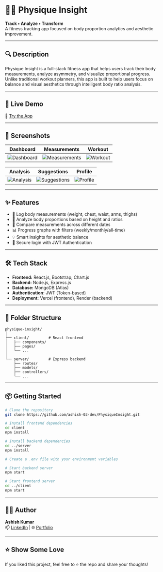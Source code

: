 # 🏋️‍♂️ Physique Insight  
**Track • Analyze • Transform**  
A fitness tracking app focused on body proportion analytics and aesthetic improvement.

---

## 🔍 Description

Physique Insight is a full-stack fitness app that helps users track their body measurements, analyze asymmetry, and visualize proportional progress. Unlike traditional workout planners, this app is built to help users focus on balance and visual aesthetics through intelligent body ratio analysis.

---

## 🚀 Live Demo

🔗 [Try the App](https://physique-insight.vercel.app/)

---

## 📸 Screenshots

| Dashboard | Measurements | Workout|
|----------|-----------|------------------|
| ![Dashboard](https://physique-insight.vercel.app/assets/dashboard.png) | ![Measurements](https://physique-insight.vercel.app/assets/measurements.png) | ![Workout](https://physique-insight.vercel.app/assets/workout.png) |

| Analysis | Suggestions | Profile |
|----------|-----------|------------------|
| ![Analysis](https://physique-insight.vercel.app/assets/analysis.png) | ![Suggestions](https://physique-insight.vercel.app/assets/analysis2.png) | ![Profile](https://physique-insight.vercel.app/assets/profile.png) |

---

## ✨ Features

- 📏 Log body measurements (weight, chest, waist, arms, thighs)
- 📐 Analyze body proportions based on height and ratios
- 🧭 Compare measurements across different dates
- 📊 Progress graphs with filters (weekly/monthly/all-time)
- 💡 Smart insights for aesthetic balance
- 🔐 Secure login with JWT Authentication

---

## 🛠️ Tech Stack

- **Frontend:** React.js, Bootstrap, Chart.js
- **Backend:** Node.js, Express.js
- **Database:** MongoDB (Atlas)
- **Authentication:** JWT (Token-based)
- **Deployment:** Vercel (frontend), Render (backend)

---

## 📂 Folder Structure

```
physique-insight/
│
├── client/         # React frontend
│   ├── components/
│   ├── pages/
│   └── ...
│
└── server/         # Express backend
    ├── routes/
    ├── models/
    ├── controllers/
    └── ...
```

---

## 📦 Getting Started

```bash
# Clone the repository
git clone https://github.com/ashish-03-dev/PhysiqueInsight.git

# Install frontend dependencies
cd client
npm install

# Install backend dependencies
cd ../server
npm install

# Create a .env file with your environment variables

# Start backend server
npm start

# Start frontend server
cd ../client
npm start
```

---

## 🙋‍♂️ Author

**Ashish Kumar**  
📫 [LinkedIn](https://www.linkedin.com/in/ashish-kumar-03-dev) | 🌐 [Portfolio](https://ashish-03-dev.vercel.app/)

---

## ⭐ Show Some Love

If you liked this project, feel free to ⭐ the repo and share your thoughts!
